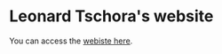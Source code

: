 # Leonard Tschora's website

You can access the [webiste here](https://leonardtschora.github.io/).

